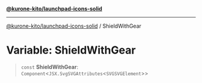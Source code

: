 [**@kurone-kito/launchpad-icons-solid**](../README.md)

***

[@kurone-kito/launchpad-icons-solid](../globals.md) / ShieldWithGear

# Variable: ShieldWithGear

> `const` **ShieldWithGear**: `Component`\<`JSX.SvgSVGAttributes`\<`SVGSVGElement`\>\>
